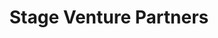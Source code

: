 ---
layout: firm_page
title: "Stage Venture Partners"
id: "stagevp.com"
permalink: "/stageventurepartnersstagevp.com/"
website: "https://www.stagevp.com"
offices: "Los Angeles (United States)"
investment_stages: "Pre-Seed, Seed"
portfolio_companies: "Balto, NotiSphere, SoundCommerce, WhiteFox, SPIDR Tech, Abett, Gray Matter Robotics, Dyania Health"
portfolio_link: "https://www.stagevp.com/portfolio"
investment_markets: "Software, Digital Media, Entertainment, Business-to-business, E-commerce, Government technology"
founded_year: "2015"
description: "Stage Venture Partners is a pre-Seed and Seed stage venture capital firm investing in emerging software technology for business-to-business markets. They focus on recurring revenue earned at the frontiers of enterprise software and are often the first institutional investor."
linkedin: "https://www.linkedin.com/company/4826240"
twitter: "https://twitter.com/stagevp"
instagram: ""
team_page: "https://www.stagevp.com/team"
investor_type: "Venture Capital"
crunchbase: "https://www.crunchbase.com/organization/stage-venture-partners"
pitchbook: "https://pitchbook.com/profiles/investor/169984-54"

# SEO Optimization
meta_title: "Stage Venture Partners - VC Firm - projectstartups.com"
meta_description: "Stage Venture Partners, Stage Venture Partners is a pre-Seed and Seed stage venture capital firm investing in emerging software technology for business-to-business markets. T..."
meta_keywords: "Stage Venture Partners, Software, Digital Media, Entertainment, Business-to-business, E-commerce, Government technology, VC firm, venture capital, startup investor, projectstartups.com"
canonical_url: "https://vc.projectstartups.com/stageventurepartnersstagevp.com/"
---